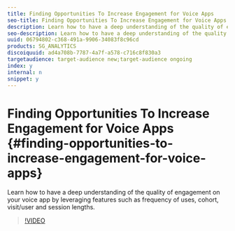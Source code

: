 ```yaml
---
title: Finding Opportunities To Increase Engagement for Voice Apps
seo-title: Finding Opportunities To Increase Engagement for Voice Apps - Adobe Analytics
description: Learn how to have a deep understanding of the quality of engagement on your voice app by leveraging features such as frequency of uses, cohort, visit/user and session lengths.
seo-description: Learn how to have a deep understanding of the quality of engagement on your voice app by leveraging features such as frequency of uses, cohort, visit/user and session lengths. - Adobe Analytics
uuid: 06794802-c368-491a-9906-34083f8c96cd
products: SG_ANALYTICS
discoiquuid: ad4a708b-7787-4a7f-a578-c716c8f830a3
targetaudience: target-audience new;target-audience ongoing
index: y
internal: n
snippet: y
---
```


# Finding Opportunities To Increase Engagement for Voice Apps {#finding-opportunities-to-increase-engagement-for-voice-apps}

Learn how to have a deep understanding of the quality of engagement on your voice app by leveraging features such as frequency of uses, cohort, visit/user and session lengths.

>[!VIDEO](https://video.tv.adobe.com/v/27223/?quality=9)